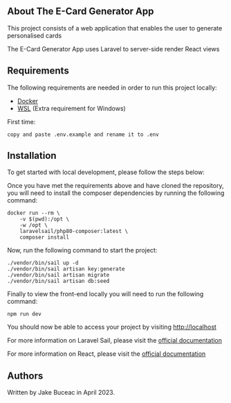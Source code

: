 ## About The E-Card Generator App

This project consists of a web application that enables the user to generate personalised cards

The E-Card Generator App uses Laravel to server-side render React views

## Requirements

The following requirements are needed in order to run this project locally:

- [Docker](https://www.docker.com/get-started)
- [WSL](https://docs.microsoft.com/en-us/windows/wsl/install) (Extra requirement for Windows)

First time:

```shell
copy and paste .env.example and rename it to .env
```
## Installation

To get started with local development, please follow the steps below:

Once you have met the requirements above and have cloned the repository, you will need to install the composer dependencies
by running the following command:

```shell
docker run --rm \
    -v $(pwd):/opt \
    -w /opt \
    laravelsail/php80-composer:latest \
    composer install
```

Now, run the following command to start the project:

```shell
./vendor/bin/sail up -d
./vendor/bin/sail artisan key:generate
./vendor/bin/sail artisan migrate
./vendor/bin/sail artisan db:seed
```

Finally to view the front-end locally you will need to run the following command:

```shell
npm run dev
```

You should now be able to access your project by visiting [http://localhost](http://localhost)

For more information on Laravel Sail, please visit the [official documentation](https://laravel.com/docs/8.x/sail)

For more information on React, please visit the [official documentation](https://legacy.reactjs.org/docs/getting-started.html)

## Authors

Written by Jake Buceac in April 2023.
